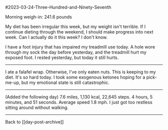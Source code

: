 #2023-03-24-Three-Hundred-and-Ninety-Seventh

Morning weigh-in:  241.6 pounds

My diet has been irregular this week, but my weight isn't terrible.  If I continue dieting through the weekend, I should make progress into next week.  Can I actually do it this week?  I don't know.

I have a foot injury that has impaired my treadmill use today.  A hole wore through my sock the day before yesterday, and the treadmill hurt my exposed foot.  I rested yesterday, but today it still hurts.

---
I ate a falafel wrap.  Otherwise, I've only eaten nuts.  This is keeping to my diet.  It's so hard today.  I took some exogenous ketones hoping for a pick-me-up, but my emotional state is still catastrophic.

---
(Added the following day)  7.6 miles, 1,130 kcal, 22,645 steps.  4 hours, 5 minutes, and 51 seconds.  Average speed 1.8 mph.  I just got too restless sitting around without walking.

---
Back to [[day-post-archive]]
